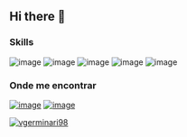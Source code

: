 ## Hi there 👋
### Skills
![image](https://img.shields.io/badge/Python-3776AB?style=for-the-badge&logo=python&logoColor=white)
![image](https://img.shields.io/badge/Django-092E20?style=for-the-badge&logo=django&logoColor=white)
![image](https://img.shields.io/badge/HTML-239120?style=for-the-badge&logo=html5&logoColor=white)
![image](https://img.shields.io/badge/CSS-239120?&style=for-the-badge&logo=css3&logoColor=white)
![image](https://img.shields.io/badge/JavaScript-323330?style=for-the-badge&logo=javascript&logoColor=F7DF1E)

### Onde me encontrar

<a href="https://www.linkedin.com/in/vagner-germinari-junior-86344314b/">![image](https://img.shields.io/badge/LinkedIn-0077B5?style=for-the-badge&logo=linkedin&logoColor=white)</a>
<a href="mailto:vagner.germinari98@gmail.com?subject=Hello%20again">![image](https://img.shields.io/badge/Gmail-D14836?style=for-the-badge&logo=gmail&logoColor=white)</a>

[![vgerminari98](https://github-readme-stats.vercel.app/api/top-langs/?username=vgerminari98&hide=html&layout=compact&theme=dark)](https://github.com/vgerminari98/)


<!--
**vgerminari98/vgerminari98** is a ✨ _special_ ✨ repository because its `README.md` (this file) appears on your GitHub profile.

Here are some ideas to get you started:

- 🔭 I’m currently working on ...
- 🌱 I’m currently learning ...
- 👯 I’m looking to collaborate on ...
- 🤔 I’m looking for help with ...
- 💬 Ask me about ...
- 📫 How to reach me: ...
- 😄 Pronouns: ...
- ⚡ Fun fact: ...
-->

